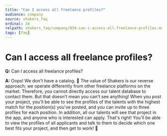 ```yaml
---
title: "Can I access all freelance profiles?"
audience: company
source: shakers_faq
ordinal: 34
relpath: shakers_faq/company/034-can-i-access-all-freelance-profiles.md
tags: [faq]
---
```


# Can I access all freelance profiles?

**Q:** Can I access all freelance profiles?

**A:** Oops! We don't have a catalog. 🫣 The value of Shakers is our reverse approach; we operate differently from other freelance platforms on the market. Therefore, you cannot directly access our talent database to contact them. But that doesn't mean you can't see anything! When you post your project, you'll be able to see the profiles of the talents with the highest match for the position(s) you've posted, and you can invite up to three profiles for each position. In addition, all our talents will see that project in the app, and anyone who is interested can apply. That's right! You'll be able to view the profiles of all applicants and talk to them to decide which one best fits your project, and then get to work! 🥳
